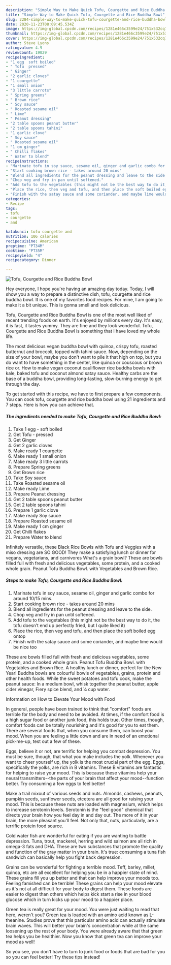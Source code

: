 ```yaml
---
description: "Simple Way to Make Quick Tofu, Courgette and Rice Buddha Bowl"
title: "Simple Way to Make Quick Tofu, Courgette and Rice Buddha Bowl"
slug: 2284-simple-way-to-make-quick-tofu-courgette-and-rice-buddha-bowl
date: 2020-11-23T08:09:45.534Z
image: https://img-global.cpcdn.com/recipes/1281e466c3599e24/751x532cq70/tofu-courgette-and-rice-buddha-bowl-recipe-main-photo.jpg
thumbnail: https://img-global.cpcdn.com/recipes/1281e466c3599e24/751x532cq70/tofu-courgette-and-rice-buddha-bowl-recipe-main-photo.jpg
cover: https://img-global.cpcdn.com/recipes/1281e466c3599e24/751x532cq70/tofu-courgette-and-rice-buddha-bowl-recipe-main-photo.jpg
author: Steve Lyons
ratingvalue: 4.9
reviewcount: 19029
recipeingredient:
- "1 egg  soft boiled"
- " Tofu  pressed"
- " Ginger"
- "2 garlic cloves"
- "1 courgette"
- "1 small onion"
- "3 little carrots"
- " Spring greens"
- " Brown rice"
- " Soy sauce"
- " Roasted sesame oil"
- " Lime"
- " Peanut dressing"
- "2 table spoons peanut butter"
- "2 table spoons tahini"
- "1 garlic clove"
- " Soy sauce"
- " Roasted sesame oil"
- "1 cm ginger"
- " Chilli flakes"
- " Water to blend"
recipeinstructions:
- "Marinate tofu in soy sauce, sesame oil, ginger and garlic combo for around 10/15 mins."
- "Start cooking brown rice - takes around 20 mins"
- "Blend all ingredients for the peanut dressing and leave to the side."
- "Chop veg and fry in pan until softened."
- "Add tofu to the vegetables (this might not be the best way to do it, the tofu doesn’t end up perfectly fried, but I quite liked it)"
- "Place the rice, then veg and tofu, and then place the soft boiled egg ontop"
- "Finish with the satay sauce and some coriander, and maybe lime would be nice too"
categories:
- Recipe
tags:
- tofu
- courgette
- and

katakunci: tofu courgette and 
nutrition: 106 calories
recipecuisine: American
preptime: "PT34M"
cooktime: "PT35M"
recipeyield: "4"
recipecategory: Dinner

---
```



![Tofu, Courgette and Rice Buddha Bowl](https://img-global.cpcdn.com/recipes/1281e466c3599e24/751x532cq70/tofu-courgette-and-rice-buddha-bowl-recipe-main-photo.jpg)

Hey everyone, I hope you're having an amazing day today. Today, I will show you a way to prepare a distinctive dish, tofu, courgette and rice buddha bowl. It is one of my favorites food recipes. For mine, I am going to make it a bit unique. This is gonna smell and look delicious.

Tofu, Courgette and Rice Buddha Bowl is one of the most well liked of recent trending foods on earth. It's enjoyed by millions every day. It's easy, it is fast, it tastes yummy. They are fine and they look wonderful. Tofu, Courgette and Rice Buddha Bowl is something that I have loved my whole life.

The most delicious vegan buddha bowl with quinoa, crispy tofu, roasted butternut and broccoli, topped with tahini sauce. Now, depending on the size of your bowl, maybe you don&#39;t want to pile it that high on top, but you do want to have something in the center, like quinoa or couscous or brown rice or. How to make vegan coconut cauliflower rice buddha bowls with kale, baked tofu and coconut almond satay sauce. Healthy carbs are the base of a buddha bowl, providing long-lasting, slow-burning energy to get through the day.


To get started with this recipe, we have to first prepare a few components. You can cook tofu, courgette and rice buddha bowl using 21 ingredients and 7 steps. Here is how you can achieve that.

<!--inarticleads1-->

##### The ingredients needed to make Tofu, Courgette and Rice Buddha Bowl:

1. Take 1 egg - soft boiled
1. Get  Tofu - pressed
1. Get  Ginger
1. Get 2 garlic cloves
1. Make ready 1 courgette
1. Make ready 1 small onion
1. Make ready 3 little carrots
1. Prepare  Spring greens
1. Get  Brown rice
1. Take  Soy sauce
1. Take  Roasted sesame oil
1. Make ready  Lime
1. Prepare  Peanut dressing
1. Get 2 table spoons peanut butter
1. Get 2 table spoons tahini
1. Prepare 1 garlic clove
1. Make ready  Soy sauce
1. Prepare  Roasted sesame oil
1. Make ready 1 cm ginger
1. Get  Chilli flakes
1. Prepare  Water to blend


Infinitely versatile, these Black Rice Bowls with Tofu and Veggies with a miso dressing are SO GOOD! They make a satisfying lunch or dinner for vegans, vegetarians, and carnivores What&#39;s a grain bowl? These are bowls filled full with fresh and delicious vegetables, some protein, and a cooked whole grain. Peanut Tofu Buddha Bowl. with Vegetables and Brown Rice. 

<!--inarticleads2-->

##### Steps to make Tofu, Courgette and Rice Buddha Bowl:

1. Marinate tofu in soy sauce, sesame oil, ginger and garlic combo for around 10/15 mins.
1. Start cooking brown rice - takes around 20 mins
1. Blend all ingredients for the peanut dressing and leave to the side.
1. Chop veg and fry in pan until softened.
1. Add tofu to the vegetables (this might not be the best way to do it, the tofu doesn’t end up perfectly fried, but I quite liked it)
1. Place the rice, then veg and tofu, and then place the soft boiled egg ontop
1. Finish with the satay sauce and some coriander, and maybe lime would be nice too


These are bowls filled full with fresh and delicious vegetables, some protein, and a cooked whole grain. Peanut Tofu Buddha Bowl. with Vegetables and Brown Rice. A healthy lunch or dinner, perfect for the New Year! Buddha bowls are colourful bowls of vegetables, grains, protein and other health foods. While the sweet potatoes and tofu cook, make the peanut sauce: In a medium bowl, whisk together the peanut butter, apple cider vinegar, Fiery spice blend, and ¼ cup water. 

Information on How to Elevate Your Mood with Food


In general, people have been trained to think that "comfort" foods are terrible for the body and need to be avoided. At times, if the comfort food is a high sugar food or another junk food, this holds true. Other times, though, comfort foods can be totally nourishing and it's good for you to eat them. There are several foods that, when you consume them, can boost your mood. When you are feeling a little down and are in need of an emotional pick-me-up, test out a few of these.

Eggs, believe it or not, are terrific for helping you combat depression. You must be sure, though, that what you make includes the yolk. Whenever you want to cheer yourself up, the yolk is the most crucial part of the egg. Eggs, specifically the yolks, are rich in B vitamins. These B vitamins are fantastic for helping to raise your mood. This is because these vitamins help your neural transmitters--the parts of your brain that affect your mood--function better. Try consuming a few eggs to feel better!

Make a trail mixout of various seeds and nuts. Almonds, cashews, peanuts, pumpkin seeds, sunflower seeds, etcetera are all good for raising your mood. This is because these nuts are loaded with magnesium, which helps to increase serotonin levels. Serotonin is the "feel good" chemical that directs your brain how you feel day in and day out. The more of it in your brain, the more pleasant you'll feel. Not only that, nuts, particularly, are a terrific protein food source.

Cold water fish are wonderful for eating if you are wanting to battle depression. Tuna, trout, mackerel, herring and wild salmon are all rich in omega-3 fats and DHA. These are two substances that promote the quality and function of the gray matter in your brain. It's true: consuming a tuna fish sandwich can basically help you fight back depression. 

Grains can be wonderful for fighting a terrible mood. Teff, barley, millet, quinoa, etc are all excellent for helping you be in a happier state of mind. These grains fill you up better and that can help improve your moods too. Feeling famished can be terrible! These grains can help your mood elevate as it's not at all difficult for your body to digest them. These foods are easier to digest than others which helps kick start a rise in your blood glucose which in turn kicks up your mood to a happier place.

Green tea is really great for your mood. You were just waiting to read that here, weren't you? Green tea is loaded with an amino acid known as L-theanine. Studies prove that this particular amino acid can actually stimulate brain waves. This will better your brain's concentration while at the same loosening up the rest of your body. You were already aware that that green tea helps you be healthier. Now you know that green tea can improve your mood as well!

So you see, you don't have to turn to junk food or foods that are bad for you so you can feel better! Try  these tips  instead!

